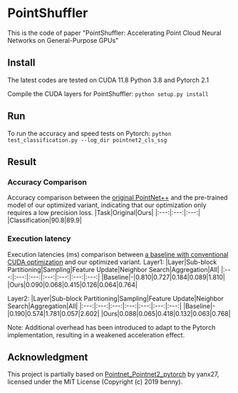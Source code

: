 # PointShuffler
This is the code of paper "PointShuffler: Accelerating Point Cloud Neural Networks on General-Purpose GPUs"
 
## Install
The latest codes are tested on CUDA 11.8  Python 3.8 and Pytorch 2.1

Compile the CUDA layers for PointShuffler:
```python setup.py install```

## Run
To run the accuracy and speed tests on Pytorch:
```python test_classification.py --log_dir pointnet2_cls_ssg```

## Result
### Accuracy Comparison
Accuracy comparison between the [original PointNet++](https://github.com/horizon-research/efficient-deep-learning-for-point-clouds) and the pre-trained model of our optimized variant, indicating that our optimization only requires a low precision loss.
|Task|Original|Ours|
|:---:|:---:|:---:|
|Classification|90.8|89.9|

### Execution latency
Execution latencies (ms) comparison between [a baseline with conventional CUDA optimization](https://github.com/facebookresearch/votenet) and our optimized variant.
Layer1:
|Layer|Sub-block Partitioning|Sampling|Feature Update|Neighbor Search|Aggregation|All|
|:---:|:---:|:---:|:---:|:---:|:---:|:---:|
|Baseline|-|0.810|0.727|0.184|0.089|1.810|
|Ours|0.090|0.068|0.415|0.126|0.064|0.764|

Layer2:
|Layer|Sub-block Partitioning|Sampling|Feature Update|Neighbor Search|Aggregation|All|
|:---:|:---:|:---:|:---:|:---:|:---:|:---:|
|Baseline|-|0.190|0.574|1.781|0.057|2.602|
|Ours|0.088|0.065|0.418|0.132|0.063|0.768|

Note: Additional overhead has been introduced to adapt to the Pytorch implementation, resulting in a weakened acceleration effect.

## Acknowledgment
This project is partially based on [Pointnet_Pointnet2_pytorch](https://github.com/yanx27/Pointnet_Pointnet2_pytorch) by yanx27, licensed under the MIT License (Copyright (c) 2019 benny).





